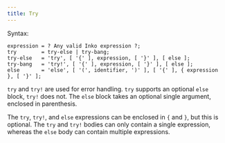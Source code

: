 ```yaml
---
title: Try
---
```


Syntax:

```ebnf
expression = ? Any valid Inko expression ?;
try        = try-else | try-bang;
try-else   = 'try', [ '{' ], expression, [ '}' ], [ else ];
try-bang   = 'try!', [ '{' ], expression, [ '}' ], [ else ];
else       = 'else', [ '(', identifier, ')' ], [ '{' ], { expression }, [ '}' ];
```

`try` and `try!` are used for error handling. `try` supports an optional `else`
block, `try!` does not. The `else` block takes an optional single argument,
enclosed in parenthesis.

The `try`, `try!`, and `else` expressions can be enclosed in `{` and `}`, but
this is optional. The `try` and `try!` bodies can only contain a single
expression, whereas the `else` body can contain multiple expressions.
